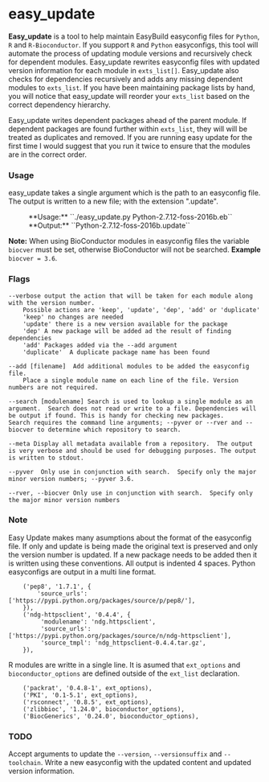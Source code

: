 # easy_update
**Easy_update** is a tool to help maintain EasyBuild easyconfig files for
`Python`, `R` and `R-Bioconductor`. 
If you support `R` and `Python` easyconfigs, this tool will automate the process of updating module versions and recursively check for dependent modules.
Easy_update rewrites easyconfig files with
updated version information for each module in `exts_list[]`. Easy_update also
checks for dependencies recursively and adds any missing dependent modules to
`exts_list`.  If you have been maintaining package lists by hand, you will
notice that easy_update will reorder your `exts_list` based on the correct
dependency hierarchy.

Easy_update writes dependent packages ahead of the parent module.  If dependent
packages are found further within `exts_list`, they will will be treated as duplicates and removed.
If you are running easy update for the first time I would suggest that you run it twice to ensure that the modules are in the correct order. 

### Usage
easy_update takes a single argument which is the path to an easyconfig file. The output is written to a new file;
with the extension ".update".

<dl>
  <dd>**Usage:** ``./easy_update.py Python-2.7.12-foss-2016b.eb``</dd>
  <dd>**Output:** ``Python-2.7.12-foss-2016b.update``</dd>
</dl>

**Note:** When using BioConductor modules in easyconfig files the variable ``biocver`` must be set, otherwise
BioConductor will not be searched. **Example** ``biocver = 3.6``.

### Flags

```
--verbose output the action that will be taken for each module along with the version number.
    Possible actions are 'keep', 'update', 'dep', 'add' or 'duplicate'
    'keep' no changes are needed
    'update' there is a new version available for the package
    'dep' A new package will be added ad the result of finding dependencies
    'add' Packages added via the --add argument
    'duplicate'  A duplicate package name has been found
```
```
--add [filename]  Add additional modules to be added the easyconfig file.
    Place a single module name on each line of the file. Version numbers are not required.
```
```
--search [modulename] Search is used to lookup a single module as an argument.  Search does not read or write to a file. Dependencies will be output if found. This is handy for checking new packages.
Search requires the command line arguments; --pyver or --rver and --biocver to determine which repository to search.
```
```
--meta Display all metadata available from a repository.  The output is very verbose and should be used for debugging purposes. The output is written to stdout.
```
```
--pyver  Only use in conjunction with search.  Specify only the major minor version numbers; --pyver 3.6.
```
```
--rver, --biocver Only use in conjunction with search.  Specify only the major minor version numbers
```
### Note
Easy Update makes many asumptions about the format of the easyconfig file. If only and update is being made the original text is preserved and only the version number is updated.  If a new package needs to be added then it is written using these conventions. All output is indented 4 spaces. Python easyconfigs are output in a multi line format.
```
    ('pep8', '1.7.1', {
        'source_urls': ['https://pypi.python.org/packages/source/p/pep8/'],
    }),
    ('ndg-httpsclient', '0.4.4', {
         'modulename': 'ndg.httpsclient',
         'source_urls': ['https://pypi.python.org/packages/source/n/ndg-httpsclient'],
         'source_tmpl': 'ndg_httpsclient-0.4.4.tar.gz',
    }),
```
R modules are writte in a single line.  It is asumed that `ext_options` and `bioconductor_options` are defined outside of the `ext_list` declaration.
```
    ('packrat', '0.4.8-1', ext_options),
    ('PKI', '0.1-5.1', ext_options),
    ('rsconnect', '0.8.5', ext_options),
    ('zlibbioc', '1.24.0', bioconductor_options),
    ('BiocGenerics', '0.24.0', bioconductor_options),
```

### TODO
Accept arguments to update the ``--version``, ``--versionsuffix`` and ``--toolchain``. Write a new easyconfig with the updated content and updated version information.

